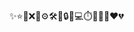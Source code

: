 :sparkles::star::rofl::x::link::gear::hammer_and_wrench::key::lock::open_file_folder::computer::stopwatch::bell::tada::confetti_ball::heart::broken_heart:

